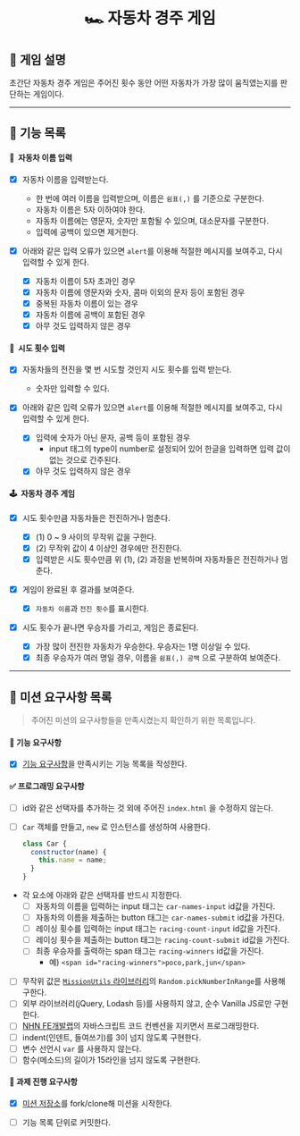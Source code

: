 <h1 align="middle">🏎&nbsp;자동차 경주 게임</h1>

## 👀 게임 설명

초간단 자동차 경주 게임은 주어진 횟수 동안 어떤 자동차가 가장 많이 움직였는지를 판단하는 게임이다.

---

## 📃 기능 목록

#### 💬 &nbsp;자동차 이름 입력

- [x] 자동차 이름을 입력받는다.

  - 한 번에 여러 이름을 입력받으며, 이름은 `쉼표(,)` 를 기준으로 구분한다.
  - 자동차 이름은 5자 이하여야 한다.
  - 자동차 이름에는 영문자, 숫자만 포함될 수 있으며, 대소문자를 구분한다.
  - 입력에 공백이 있으면 제거한다.

- [x] 아래와 같은 입력 오류가 있으면 `alert`를 이용해 적절한 메시지를 보여주고, 다시 입력할 수 있게 한다.
  - [x] 자동차 이름이 5자 초과인 경우
  - [x] 자동차 이름에 영문자와 숫자, 콤마 이외의 문자 등이 포함된 경우
  - [x] 중복된 자동차 이름이 있는 경우
  - [x] 자동차 이름에 공백이 포함된 경우
  - [x] 아무 것도 입력하지 않은 경우

#### 👀 &nbsp;시도 횟수 입력

- [x] 자동차들의 전진을 몇 번 시도할 것인지 시도 횟수를 입력 받는다.

  - 숫자만 입력할 수 있다.

- [x] 아래와 같은 입력 오류가 있으면 `alert`를 이용해 적절한 메시지를 보여주고, 다시 입력할 수 있게 한다.
  - [x] 입력에 숫자가 아닌 문자, 공백 등이 포함된 경우
    - input 태그의 type이 number로 설정되어 있어 한글을 입력하면 입력 값이 없는 것으로 간주된다.
  - [x] 아무 것도 입력하지 않은 경우

#### 🕹 &nbsp;자동차 경주 게임

- [x] 시도 횟수만큼 자동차들은 전진하거나 멈춘다.

  - [x] (1) 0 ~ 9 사이의 무작위 값을 구한다.
  - [x] (2) 무작위 값이 4 이상인 경우에만 전진한다.
  - [x] 입력받은 시도 횟수만큼 위 (1), (2) 과정을 반복하며 자동차들은 전진하거나 멈춘다.

- [x] 게임이 완료된 후 결과를 보여준다.

  - [x] `자동차 이름`과 `전진 횟수`를 표시한다.

- [x] 시도 횟수가 끝나면 우승자를 가리고, 게임은 종료된다.
  - [x] 가장 많이 전진한 자동차가 우승한다. 우승자는 1명 이상일 수 있다.
  - [x] 최종 우승자가 여러 명일 경우, 이름을 `쉼표(,) 공백` 으로 구분하여 보여준다.

---

## 💌 미션 요구사항 목록

> 주어진 미션의 요구사항들을 만족시켰는지 확인하기 위한 목록입니다.

#### 🎯 기능 요구사항

- [x] [기능 요구사항](https://github.com/gxxrxn/javascript-racingcar-precourse#-%EA%B8%B0%EB%8A%A5-%EC%9A%94%EA%B5%AC%EC%82%AC%ED%95%AD)을 만족시키는 기능 목록을 작성한다.

#### ✅ 프로그래밍 요구사항

- [ ] id와 같은 선택자를 추가하는 것 외에 주어진 `index.html` 을 수정하지 않는다.
- [ ] `Car` 객체를 만들고, `new` 로 인스턴스를 생성하여 사용한다.

  ```javascript
  class Car {
    constructor(name) {
      this.name = name;
    }
  }
  ```

- 각 요소에 아래와 같은 선택자를 반드시 지정한다.
  - [ ] 자동차의 이름을 입력하는 input 태그는 `car-names-input` id값을 가진다.
  - [ ] 자동차의 이름을 제출하는 button 태그는 `car-names-submit` id값을 가진다.
  - [ ] 레이싱 횟수를 입력하는 input 태그는 `racing-count-input` id값을 가진다.
  - [ ] 레이싱 횟수을 제출하는 button 태그는 `racing-count-submit` id값을 가진다.
  - [ ] 최종 우승자를 출력하는 span 태그는 `racing-winners` id값을 가진다.
    - 예) `<span id="racing-winners">poco,park,jun</span>`
- [ ] 무작위 값은 [`MissionUtils` 라이브러리](https://github.com/woowacourse-projects/javascript-mission-utils#mission-utils)의 `Random.pickNumberInRange`를 사용해 구한다.
- [ ] 외부 라이브러리(jQuery, Lodash 등)를 사용하지 않고, 순수 Vanilla JS로만 구현한다.
- [ ] [NHN FE개발랩](https://ui.toast.com/fe-guide/ko_CODING-CONVENTION)의 자바스크립트 코드 컨벤션을 지키면서 프로그래밍한다.
- [ ] indent(인덴트, 들여쓰기)를 3이 넘지 않도록 구현한다.
- [ ] 변수 선언시 `var` 를 사용하지 않는다.
- [ ] 함수(메소드)의 길이가 15라인을 넘지 않도록 구현한다.

#### 📝 과제 진행 요구사항

- [x] [미션 저장소](<[https://github.com/woowacourse/javascript-racingcar-precours](https://github.com/woowacourse/javascript-racingcar-precourse)>)를 fork/clone해 미션을 시작한다.

- [ ] 기능 목록 단위로 커밋한다.
